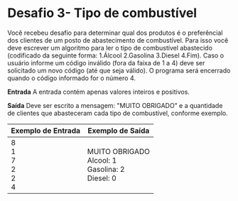 # Desafio 3- Tipo de combustível

Você recebeu desafio para determinar qual dos produtos é o preferêncial dos clientes de um posto de abastecimento de combustível. Para isso você deve escrever um algoritmo para ler o tipo de combustível abastecido (codificado da seguinte forma: 1.Álcool 2.Gasolina 3.Diesel 4.Fim). Caso o usuário informe um código inválido (fora da faixa de 1 a 4) deve ser solicitado um novo código (até que seja válido). O programa será encerrado quando o código informado for o número 4.

**Entrada**
A entrada contém apenas valores inteiros e positivos.

**Saída**
Deve ser escrito a mensagem: "MUITO OBRIGADO" e a quantidade de clientes que abasteceram cada tipo de combustível, conforme exemplo.

 
Exemplo de Entrada |Exemplo de Saída
-------------------|----------------
8 <br>1<br>7<br>2<br>2<br>4 | MUITO OBRIGADO <br>Alcool: 1<br>Gasolina: 2<br>Diesel: 0





